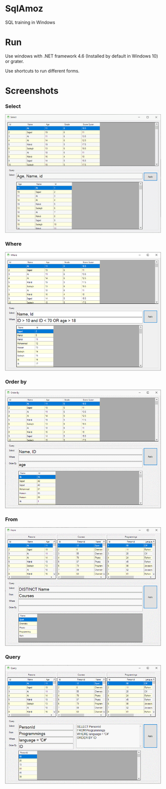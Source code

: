 # SqlAmoz
SQL training in Windows

# Run
Use windows with .NET framework 4.6 (Installed by default in Windows 10) or grater.

Use shortcuts to run different forms.

# Screenshots

### Select
![SelectFrom](images/01-Select.png)

### Where
![WhereFrom](images/02-Where.png)

### Order by
![OrderFrom](images/03-Order.png)

### From
![FromFrom](images/04-From.png)

### Query
![QueryFrom](images/05-Query.png)
